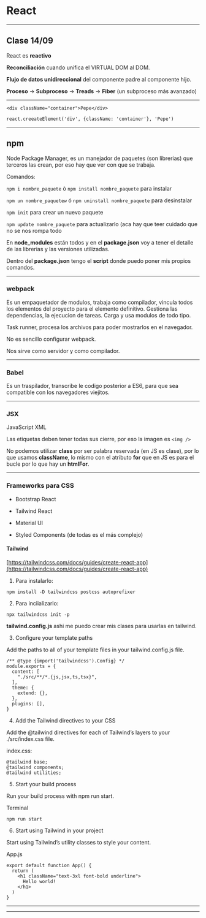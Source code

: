 # React

---

## Clase 14/09

React es **reactivo**

**Reconciliación** cuando unifica el VIRTUAL DOM al DOM.

**Flujo de datos unidireccional** del componente padre al componente hijo.

**Proceso** -> **Subproceso** -> **Treads** -> **Fiber** (un subproceso más avanzado)

---

```<div className="container">Pepe</div>```


```react.creeateElement('div', {className: 'container'}, 'Pepe')```

---

## npm

Node Package Manager, es un manejador de paquetes (son librerias) que terceros las crean, por eso hay que ver con que se trabaja.

Comandos:

```npm i nombre_paquete``` ò ```npm install nombre_paquete``` para instalar

```npm un nombre_paquetew``` ó ```npm uninstall nombre_paquete``` para desinstalar

```npm init``` para crear un nuevo paquete

```npm update nombre_paquete``` para actualizarlo (aca hay que teer cuidado que no se nos rompa todo

En **node_modules** están todos y en el **package.json** voy a tener el detalle de las librerias y las versiones utilizadas.

Dentro del **package.json** tengo el **script** donde puedo poner mis propios comandos.

---

### webpack

Es un empaquetador de modulos, trabaja como compilador, vincula todos los elementos del proyecto para el elemento definitivo. Gestiona las dependencias, la ejecucion de tareas. Carga y usa modulos de todo tipo.

Task runner, procesa los archivos para poder mostrarlos en el navegador.

No es sencillo configurar webpack.

Nos sirve como servidor y como compilador.

---

### Babel

Es un traspilador, transcribe le codigo posterior a ES6, para que sea compatible con los navegadores viejitos.

---

### JSX

JavaScript XML

Las etiquetas deben tener todas sus cierre, por eso la imagen es ```<img />```

No podemos utilizar **class** por ser palabra reservada (en JS es clase), por lo que usamos **className**, lo mismo con el atributo **for** que en JS es para el bucle por lo que hay un **htmlFor**.

---

### Frameworks para CSS

- Bootstrap React

- Tailwind React

- Material UI

- Styled Components (de todas es el más complejo)

#### Tailwind

[https://tailwindcss.com/docs/guides/create-react-app](https://tailwindcss.com/docs/guides/create-react-app)

1. Para instalarlo:
```
npm install -D tailwindcss postcss autoprefixer
```

2. Para inciializarlo:
```
npx tailwindcss init -p
```

**tailwind.config.js** ashi me puedo crear mis clases para usarlas en tailwind.

3. Configure your template paths

Add the paths to all of your template files in your tailwind.config.js file.

```
/** @type {import('tailwindcss').Config} */
module.exports = {
  content: [
    "./src/**/*.{js,jsx,ts,tsx}",
  ],
  theme: {
    extend: {},
  },
  plugins: [],
}
```

4. Add the Tailwind directives to your CSS

Add the @tailwind directives for each of Tailwind’s layers to your ./src/index.css file.

index.css:
```
@tailwind base;
@tailwind components;
@tailwind utilities;
```

5. Start your build process

Run your build process with npm run start.

Terminal
```
npm run start
```

6. Start using Tailwind in your project

Start using Tailwind’s utility classes to style your content.

App.js
```JSX
export default function App() {
  return (
    <h1 className="text-3xl font-bold underline">
      Hello world!
    </h1>
  )
}
```

---
---

